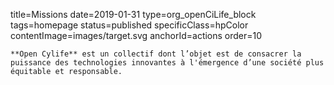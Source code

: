 title=Missions
date=2019-01-31
type=org_openCiLife_block
tags=homepage
status=published
specificClass=hpColor
contentImage=images/target.svg
anchorId=actions
order=10
~~~~~~
**Open Cylife** est un collectif dont l’objet est de consacrer la puissance des technologies innovantes à l'émergence d’une société plus équitable et responsable.